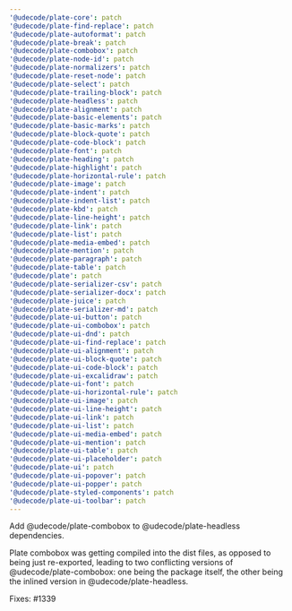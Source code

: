 ```yaml
---
'@udecode/plate-core': patch
'@udecode/plate-find-replace': patch
'@udecode/plate-autoformat': patch
'@udecode/plate-break': patch
'@udecode/plate-combobox': patch
'@udecode/plate-node-id': patch
'@udecode/plate-normalizers': patch
'@udecode/plate-reset-node': patch
'@udecode/plate-select': patch
'@udecode/plate-trailing-block': patch
'@udecode/plate-headless': patch
'@udecode/plate-alignment': patch
'@udecode/plate-basic-elements': patch
'@udecode/plate-basic-marks': patch
'@udecode/plate-block-quote': patch
'@udecode/plate-code-block': patch
'@udecode/plate-font': patch
'@udecode/plate-heading': patch
'@udecode/plate-highlight': patch
'@udecode/plate-horizontal-rule': patch
'@udecode/plate-image': patch
'@udecode/plate-indent': patch
'@udecode/plate-indent-list': patch
'@udecode/plate-kbd': patch
'@udecode/plate-line-height': patch
'@udecode/plate-link': patch
'@udecode/plate-list': patch
'@udecode/plate-media-embed': patch
'@udecode/plate-mention': patch
'@udecode/plate-paragraph': patch
'@udecode/plate-table': patch
'@udecode/plate': patch
'@udecode/plate-serializer-csv': patch
'@udecode/plate-serializer-docx': patch
'@udecode/plate-juice': patch
'@udecode/plate-serializer-md': patch
'@udecode/plate-ui-button': patch
'@udecode/plate-ui-combobox': patch
'@udecode/plate-ui-dnd': patch
'@udecode/plate-ui-find-replace': patch
'@udecode/plate-ui-alignment': patch
'@udecode/plate-ui-block-quote': patch
'@udecode/plate-ui-code-block': patch
'@udecode/plate-ui-excalidraw': patch
'@udecode/plate-ui-font': patch
'@udecode/plate-ui-horizontal-rule': patch
'@udecode/plate-ui-image': patch
'@udecode/plate-ui-line-height': patch
'@udecode/plate-ui-link': patch
'@udecode/plate-ui-list': patch
'@udecode/plate-ui-media-embed': patch
'@udecode/plate-ui-mention': patch
'@udecode/plate-ui-table': patch
'@udecode/plate-ui-placeholder': patch
'@udecode/plate-ui': patch
'@udecode/plate-ui-popover': patch
'@udecode/plate-ui-popper': patch
'@udecode/plate-styled-components': patch
'@udecode/plate-ui-toolbar': patch
---
```


Add @udecode/plate-combobox to @udecode/plate-headless dependencies.

Plate combobox was getting compiled into the dist files, as opposed to being just re-exported, leading to two conflicting versions of @udecode/plate-combobox: one being the package itself, the other being the inlined version in @udecode/plate-headless.

Fixes: #1339
